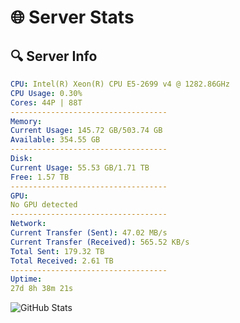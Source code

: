 # 🌐 Server Stats
## 🔍 Server Info
```yaml
CPU: Intel(R) Xeon(R) CPU E5-2699 v4 @ 1282.86GHz
CPU Usage: 0.30%
Cores: 44P | 88T
-----------------------------------
Memory:
Current Usage: 145.72 GB/503.74 GB
Available: 354.55 GB
-----------------------------------
Disk:
Current Usage: 55.53 GB/1.71 TB
Free: 1.57 TB
-----------------------------------
GPU:
No GPU detected
-----------------------------------
Network:
Current Transfer (Sent): 47.02 MB/s
Current Transfer (Received): 565.52 KB/s
Total Sent: 179.32 TB
Total Received: 2.61 TB
-----------------------------------
Uptime:
27d 8h 38m 21s
```
![GitHub Stats](https://img.shields.io/badge/Updated-2025-03-07_07:21:39-blue)